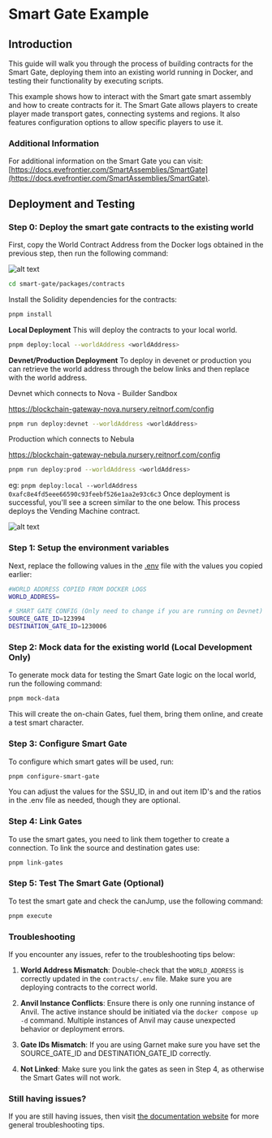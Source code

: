# Smart Gate Example

## Introduction
This guide will walk you through the process of building contracts for the Smart Gate, deploying them into an existing world running in Docker, and testing their functionality by executing scripts.

This example shows how to interact with the Smart gate smart assembly and how to create contracts for it. The Smart Gate allows players to create player made transport gates, connecting systems and regions. It also features configuration options to allow specific players to use it.

### Additional Information

For additional information on the Smart Gate you can visit: [https://docs.evefrontier.com/SmartAssemblies/SmartGate](https://docs.evefrontier.com/SmartAssemblies/SmartGate).

## Deployment and Testing
### Step 0: Deploy the smart gate contracts to the existing world 
First, copy the World Contract Address from the Docker logs obtained in the previous step, then run the following command:

![alt text](../readme-imgs/docker_deployment.png)

```bash
cd smart-gate/packages/contracts
```

Install the Solidity dependencies for the contracts:
```bash
pnpm install
```

**Local Deployment**
This will deploy the contracts to your local world.
```bash
pnpm deploy:local --worldAddress <worldAddress> 
```

**Devnet/Production Deployment**
To deploy in devenet or production you can retrieve the world address through the below links and then replace <worldAddress> with the world address. 

Devnet which connects to Nova - Builder Sandbox
 
https://blockchain-gateway-nova.nursery.reitnorf.com/config

```bash
pnpm run deploy:devnet --worldAddress <worldAddress> 
```

Production which connects to Nebula
 
https://blockchain-gateway-nebula.nursery.reitnorf.com/config 

```bash
pnpm run deploy:prod --worldAddress <worldAddress> 
```

eg: `pnpm deploy:local --worldAddress 0xafc8e4fd5eee66590c93feebf526e1aa2e93c6c3`
Once deployment is successful, you'll see a screen similar to the one below. This process deploys the Vending Machine contract.

![alt text](./readme-imgs/deployment.png)

### Step 1: Setup the environment variables 
Next, replace the following values in the [.env](./packages/contracts/.env) file with the values you copied earlier:

```bash
#WORLD ADDRESS COPIED FROM DOCKER LOGS
WORLD_ADDRESS=

# SMART GATE CONFIG (Only need to change if you are running on Devnet)
SOURCE_GATE_ID=123994
DESTINATION_GATE_ID=1230006
```

### Step 2: Mock data for the existing world **(Local Development Only)**
To generate mock data for testing the Smart Gate logic on the local world, run the following command:

```bash
pnpm mock-data
```

This will create the on-chain Gates, fuel them, bring them online, and create a test smart character.

### Step 3: Configure Smart Gate
To configure which smart gates will be used, run:

```bash
pnpm configure-smart-gate
```

You can adjust the values for the SSU_ID, in and out item ID's and the ratios in the .env file as needed, though they are optional.

### Step 4: Link Gates
To use the smart gates, you need to link them together to create a connection. To link the source and destination gates use:

```bash copy
pnpm link-gates
```

### Step 5: Test The Smart Gate (Optional)
To test the smart gate and check the canJump, use the following command:

```bash
pnpm execute
```

### Troubleshooting

If you encounter any issues, refer to the troubleshooting tips below:

1. **World Address Mismatch**: Double-check that the `WORLD_ADDRESS` is correctly updated in the `contracts/.env` file. Make sure you are deploying contracts to the correct world.
   
2. **Anvil Instance Conflicts**: Ensure there is only one running instance of Anvil. The active instance should be initiated via the `docker compose up -d` command. Multiple instances of Anvil may cause unexpected behavior or deployment errors.

3. **Gate IDs Mismatch**: If you are using Garnet make sure you have set the SOURCE_GATE_ID and DESTINATION_GATE_ID correctly. 

4. **Not Linked**: Make sure you link the gates as seen in Step 4, as otherwise the Smart Gates will not work.

### Still having issues?
If you are still having issues, then visit [the documentation website](https://docs.evefrontier.com/Troubleshooting) for more general troubleshooting tips.